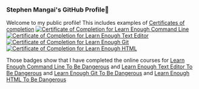 ### Stephen Mangai's GitHub Profile👋

Welcome to my public profile! This includes examples of [Certificates of completion](https://www.Learnenough.com/certificates/3020d6dd)
<a href="https://www.learnenough.com/certificates/3020d6dd"><img src="https://www.learnenough.com/certificates/3020d6dd/command-line-tutorial.svg" alt="Certificate of Completion for Learn Enough Command Line"></a><a href="https://www.learnenough.com/certificates/3020d6dd"><img src="https://www.learnenough.com/certificates/3020d6dd/text-editor-tutorial.svg" alt="Certificate of Completion for Learn Enough Text Editor"></a><a href="https://www.learnenough.com/certificates/3020d6dd"><img src="https://www.learnenough.com/certificates/3020d6dd/git-tutorial.svg" alt="Certificate of Completion for Learn Enough Git"></a><a href="https://www.learnenough.com/certificates/3020d6dd"><img src="https://www.learnenough.com/certificates/3020d6dd/html-tutorial.svg" alt="Certificate of Completion for Learn Enough HTML"></a>

Those badges show that I have completed the online courses for [Learn Enough Command Line To Be Dangerous](https://www.learnenough.com/command-line) and [Learn Enough Text Editor To Be Dangerous](https://www.learnenough.com/text-editor) and [Learn Enough Git To Be Dangerous](https://www.learnenough.com/git) and [Learn Enough HTML To Be Dangerous](https://www.learnenough.com/html)

<!--
**mahanan/mahanan** is a ✨ _special_ ✨ repository because its `README.md` (this file) appears on your GitHub profile.

Here are some ideas to get you started:

- 🔭 I’m currently working on [Python, Django, Angular, Deep Learning, Machine Learning]
- 🌱 I’m currently learning ...[Python, Django, Angular, Deep Learning, Machine Learning]
- 👯 I’m looking to collaborate on ...[Python, Django, Angular, Deep Learning, Machine Learning]
- 🤔 I’m looking for help with ...
- 💬 Ask me about ...[Python]
- 📫 How to reach me: ...[WhatsApp](+2348061533715), [Gmail](greenwizintern@gmail.com)
- 😄 Pronouns: ...
- ⚡ Fun fact: ...
-->
